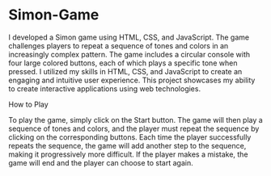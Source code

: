 # Simon-Game
I developed a Simon game using HTML, CSS, and JavaScript. The game challenges players to repeat a sequence of tones and colors in an increasingly complex pattern. The game includes a circular console with four large colored buttons, each of which plays a specific tone when pressed. I utilized my skills in HTML, CSS, and JavaScript to create an engaging and intuitive user experience. This project showcases my ability to create interactive applications using web technologies.

How to Play

To play the game, simply click on the Start button. The game will then play a sequence of tones and colors, and the player must repeat the sequence by clicking on the corresponding buttons. Each time the player successfully repeats the sequence, the game will add another step to the sequence, making it progressively more difficult. If the player makes a mistake, the game will end and the player can choose to start again.
